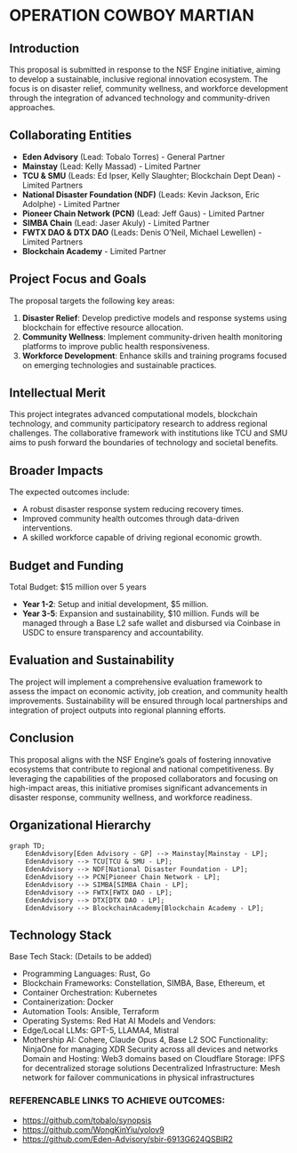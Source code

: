 
# OPERATION COWBOY MARTIAN

## Introduction
This proposal is submitted in response to the NSF Engine initiative, aiming to develop a sustainable, inclusive regional innovation ecosystem. The focus is on disaster relief, community wellness, and workforce development through the integration of advanced technology and community-driven approaches.

## Collaborating Entities
- **Eden Advisory** (Lead: Tobalo Torres) - General Partner
- **Mainstay** (Lead: Kelly Massad) - Limited Partner
- **TCU & SMU** (Leads: Ed Ipser, Kelly Slaughter; Blockchain Dept Dean) - Limited Partners
- **National Disaster Foundation (NDF)** (Leads: Kevin Jackson, Eric Adolphe) - Limited Partner
- **Pioneer Chain Network (PCN)** (Lead: Jeff Gaus) - Limited Partner
- **SIMBA Chain** (Lead: Jaser Akuly) - Limited Partner
- **FWTX DAO & DTX DAO** (Leads: Denis O’Neil, Michael Lewellen) - Limited Partners
- **Blockchain Academy** - Limited Partner

## Project Focus and Goals
The proposal targets the following key areas:
1. **Disaster Relief**: Develop predictive models and response systems using blockchain for effective resource allocation.
2. **Community Wellness**: Implement community-driven health monitoring platforms to improve public health responsiveness.
3. **Workforce Development**: Enhance skills and training programs focused on emerging technologies and sustainable practices.

## Intellectual Merit
This project integrates advanced computational models, blockchain technology, and community participatory research to address regional challenges. The collaborative framework with institutions like TCU and SMU aims to push forward the boundaries of technology and societal benefits.

## Broader Impacts
The expected outcomes include:
- A robust disaster response system reducing recovery times.
- Improved community health outcomes through data-driven interventions.
- A skilled workforce capable of driving regional economic growth.

## Budget and Funding
Total Budget: $15 million over 5 years
- **Year 1-2**: Setup and initial development, $5 million.
- **Year 3-5**: Expansion and sustainability, $10 million.
Funds will be managed through a Base L2 safe wallet and disbursed via Coinbase in USDC to ensure transparency and accountability.

## Evaluation and Sustainability
The project will implement a comprehensive evaluation framework to assess the impact on economic activity, job creation, and community health improvements. Sustainability will be ensured through local partnerships and integration of project outputs into regional planning efforts.

## Conclusion
This proposal aligns with the NSF Engine’s goals of fostering innovative ecosystems that contribute to regional and national competitiveness. By leveraging the capabilities of the proposed collaborators and focusing on high-impact areas, this initiative promises significant advancements in disaster response, community wellness, and workforce readiness.

## Organizational Hierarchy
```mermaid
graph TD;
    EdenAdvisory[Eden Advisory - GP] --> Mainstay[Mainstay - LP];
    EdenAdvisory --> TCU[TCU & SMU - LP];
    EdenAdvisory --> NDF[National Disaster Foundation - LP];
    EdenAdvisory --> PCN[Pioneer Chain Network - LP];
    EdenAdvisory --> SIMBA[SIMBA Chain - LP];
    EdenAdvisory --> FWTX[FWTX DAO - LP];
    EdenAdvisory --> DTX[DTX DAO - LP];
    EdenAdvisory --> BlockchainAcademy[Blockchain Academy - LP];
```
## Technology Stack
Base Tech Stack: (Details to be added)
- Programming Languages: Rust, Go
- Blockchain Frameworks: Constellation, SIMBA, Base, Ethereum, et
- Container Orchestration: Kubernetes
- Containerization: Docker
- Automation Tools: Ansible, Terraform
- Operating Systems: Red Hat
AI Models and Vendors:
- Edge/Local LLMs: GPT-5, LLAMA4, Mistral
- Mothership AI: Cohere, Claude Opus 4, Base L2
SOC Functionality: NinjaOne for managing XDR Security across all devices and networks
Domain and Hosting: Web3 domains based on Cloudflare
Storage: IPFS for decentralized storage solutions
Decentralized Infrastructure: Mesh network for failover communications in physical infrastructures

### REFERENCABLE LINKS TO ACHIEVE OUTCOMES:
- https://github.com/tobalo/synopsis
- https://github.com/WongKinYiu/yolov9
- https://github.com/Eden-Advisory/sbir-6913G624QSBIR2
